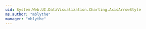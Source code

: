```yaml
---
uid: System.Web.UI.DataVisualization.Charting.AxisArrowStyle
ms.author: "mblythe"
manager: "mblythe"
---
```

